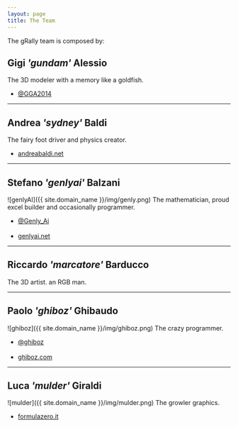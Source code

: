```yaml
---
layout: page
title: The Team
---
```


The gRally team is composed by:

## Gigi *'gundam'* Alessio
The 3D modeler with a memory like a goldfish.

<ul>
    <li class="fa fa-twitter"><a href="https://twitter.com/GGA2014" target="_blank"> @GGA2014</a></li>
</ul>

---

## Andrea *'sydney'* Baldi
The fairy foot driver and physics creator.
<ul>
    <li class="fa fa-globe"><a href="http://www.andreabaldi.net" target="_blank"> andreabaldi.net</a></li>
</ul>

---

## Stefano *'genlyai'* Balzani
![genlyAI]({{ site.domain_name }}/img/genly.png)
The mathematician, proud excel builder and occasionally programmer.

<ul>
    <li class="fa fa-twitter"><a href="https://twitter.com/Genly_Ai" target="_blank"> @Genly_Ai</a></li></br>
    <li class="fa fa-globe"><a href="http://www.genlyai.net" target="_blank"> genlyai.net</a></li>
</ul>

---

## Riccardo *'marcatore'* Barducco
The 3D artist. an RGB man.

---

## Paolo *'ghiboz'* Ghibaudo
![ghiboz]({{ site.domain_name }}/img/ghiboz.png)
The crazy programmer.

<ul>
    <li class="fa fa-twitter"><a href="https://twitter.com/ghiboz" target="_blank"> @ghiboz</a></li><br>
    <li class="fa fa-globe"><a href="http://www.ghiboz.com" target="_blank"> ghiboz.com</a></li>
</ul>

---

## Luca *'mulder'* Giraldi
![mulder]({{ site.domain_name }}/img/mulder.png)
The growler graphics.

<ul>
    <li class="fa fa-globe"><a href="http://www.formulazero.it" target="_blank"> formulazero.it</a></li>
</ul>
